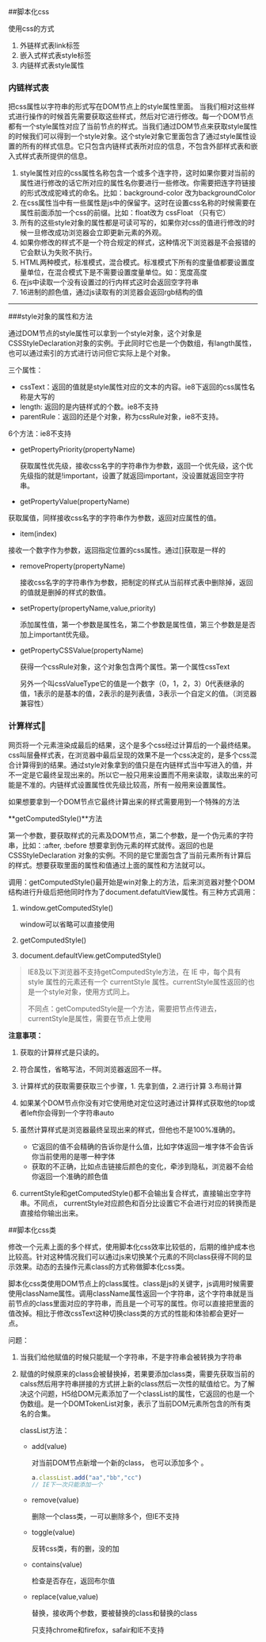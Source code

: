 ##脚本化css

使用css的方式

1. 外链样式表link标签
2. 嵌入式样式表style标签
3. 内链样式表style属性

### 内链样式表

把css属性以字符串的形式写在DOM节点上的style属性里面。 当我们相对这些样式进行操作的时候首先需要获取这些样式，然后对它进行修改。每一个DOM节点都有一个style属性对应了当前节点的样式。当我们通过DOM节点来获取style属性的时候我们可以得到一个style对象。这个style对象它里面包含了通过style属性设置的所有的样式信息。它只包含内链样式表所对应的信息，不包含外部样式表和嵌入式样式表所提供的信息。

1. style属性对应的css属性名称包含一个或多个连字符，这时如果你要对当前的属性进行修改的话它所对应的属性名你要进行一些修改。你需要把连字符链接的形式改成驼峰式的命名。比如：background-color 改为backgroundColor
2. 在css属性当中有一些属性是js中的保留字。这时在设置css名称的时候需要在属性前面添加一个css的前缀。比如：float改为 cssFloat （只有它）
3. 所有的这些style对象的属性都是可读可写的，如果你对css的值进行修改的时候一旦修改成功浏览器会立即更新元素的外观。
4. 如果你修改的样式不是一个符合规定的样式，这种情况下浏览器是不会报错的它会默认为失败不执行。
5. HTML两种模式，标准模式，混合模式。标准模式下所有的度量值都要设置度量单位，在混合模式下是不需要设置度量单位。如：宽度高度
6. 在js中读取一个没有设置过的行内样式这时会返回空字符串
7. 16进制的颜色值，通过js读取有的浏览器会返回rgb结构的值

-----

###style对象的属性和方法

通过DOM节点的style属性可以拿到一个style对象，这个对象是CSSStyleDeclaration对象的实例。于此同时它也是一个伪数组，有langth属性，也可以通过索引的方式进行访问但它实际上是个对象。

三个属性：

* cssText：返回的值就是style属性对应的文本的内容。ie8下返回的css属性名称是大写的
* length:  返回的是内链样式的个数。ie8不支持
* parentRule：返回的还是个对象，称为cssRule对象，ie8不支持。

6个方法：ie8不支持

* getPropertyPriority(propertyName) 

  获取属性优先级，接收css名字的字符串作为参数，返回一个优先级，这个优先级指的就是!important，设置了就返回important，没设置就返回空字符串。

*  getPropertyValue(propertyName)

  获取属值，同样接收css名字的字符串作为参数，返回对应属性的值。

*  item(index)

  接收一个数字作为参数，返回指定位置的css属性。通过[]获取是一样的

* removeProperty(propertyName)

  接收css名字的字符串作为参数，把制定的样式从当前样式表中删除掉，返回的值就是删掉的样式的数值。

* setProperty(propertyName,value,priority)

  添加属性值，第一个参数是属性名，第二个参数是属性值，第三个参数是是否加上important优先级。

* getPropertyCSSValue(propertyName)

  获得一个cssRule对象，这个对象包含两个属性。第一个属性cssText

  另外一个叫cssValueType它的值是一个数字（0，1，2，3）0代表继承的值，1表示的是基本的值，2表示的是列表值，3表示一个自定义的值。（浏览器兼容性）

### 计算样式🧮

网页将一个元素渲染成最后的结果，这个是多个css经过计算后的一个最终结果。css叫层叠样式表，在浏览器中最后呈现的效果不是一个css决定的，是多个css混合计算得到的结果。通过style对象拿到的值只是在内链样式当中写进入的值，并不一定是它最终呈现出来的。所以它一般只用来设置而不用来读取，读取出来的可能是不准的。内链样式设置属性优先级比较高，所有一般用来设置属性。

如果想要拿到一个DOM节点它最终计算出来的样式需要用到一个特殊的方法

**getComputedStyle()**方法

第一个参数，要获取样式的元素及DOM节点，第二个参数，是一个伪元素的字符串，比如：:after, :before 想要拿到伪元素的样式就传。返回的也是CSSStyleDeclaration 对象的实例。不同的是它里面包含了当前元素所有计算后的样式。想要获取里面的属性和值通过上面的属性和方法就可以。

调用：getComputedStyle()最开始是win对象上的方法，后来浏览器对整个DOM结构进行升级后把他同时作为了document.defatultView属性。有三种方式调用：

1. window.getComputedStyle()

   window可以省略可以直接使用

2. getComputedStyle()

3. document.defaultView.getComputedStyle()

> IE8及以下浏览器不支持getComputedStyle方法，在 IE 中，每个具有 style 属性的元素还有一个 currentStyle 属性。currentStyle属性返回的也是一个style对象，使用方式同上。
>
> 不同点：getComputedStyle是一个方法，需要把节点传进去，currentStyle是属性，需要在节点上使用

**注意事项：**

1. 获取的计算样式是只读的。

2. 符合属性，省略写法，不同浏览器返回不一样。

3. 计算样式的获取需要获取三个步骤，1. 先拿到值，2.进行计算 3.布局计算
4. 如果某个DOM节点你没有对它使用绝对定位这时通过计算样式获取他的top或者left你会得到一个字符串auto
5. 虽然计算样式是浏览器最终呈现出来的样式，但他也不是100%准确的。
   * 它返回的值不会精确的告诉你是什么值，比如字体返回一堆字体不会告诉你当前使用的是哪一种字体
   * 获取的不正确，比如点击链接后颜色的变化，牵涉到隐私，浏览器不会给你返回一个准确的颜色值
6. currentStyle和getComputedStyle()都不会输出复合样式，直接输出空字符串。不同点， currentStyle对应颜色和百分比设置它不会进行对应的转换而是直接给你输出出来。

##脚本化css类

修改一个元素上面的多个样式，使用脚本化css效率比较低的，后期的维护成本也比较高。针对这种情况我们可以通过js来切换某个元素的不同class获得不同的显示效果。动态的去操作元素class的方式称做脚本化css类。

脚本化css类使用DOM节点上的class属性。class是js的关键字，js调用时候需要使用className属性。调用className属性返回一个字符串，这个字符串就是当前节点的class里面对应的字符串，而且是一个可写的属性。你可以直接把里面的值改掉。相比于修改cssText这种切换class类的方式的性能和体验都会更好一点。

问题：

1. 当我们给他赋值的时候只能赋一个字符串，不是字符串会被转换为字符串

2. 赋值的时候原来的class会被替换掉，若果要添加class类，需要先获取当前的calss然后用字符串拼接的方式拼上新的class然后一次性的赋值给它。为了解决这个问题，H5给DOM元素添加了一个classList的属性，它返回的也是一个伪数组。是一个DOMTokenList对象，表示了当前DOM元素所包含的所有类名的合集。

   classList方法：

   * add(value) 

     对当前DOM节点新增一个新的class， 也可以添加多个 。

     ```js
     a.classList.add("aa","bb","cc")
     // IE下一次只能添加一个
     ```

   * remove(value)

     删除一个class类，一可以删除多个，但IE不支持

   * toggle(value)

     反转css类，有的删，没的加

   * contains(value)

     检查是否存在，返回布尔值

   * replace(value,value)

     替换，接收两个参数，要被替换的class和替换的class

     只支持chrome和firefox，safair和IE不支持